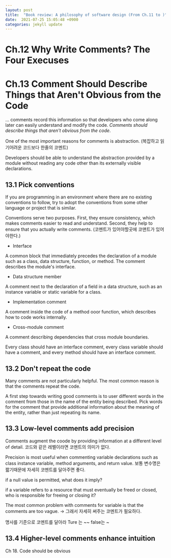 ```yaml
---
layout: post
title:  "Book review: A philosophy of software design (From Ch.11 to )"
date:  2021-07-25 15:05:48 +0900 
categories: jekyll update
---
```


# Ch.12 Why Write Comments? The Four Execuses


# Ch.13 Comment Should Describe Things that Aren't Obvious from the Code

... comments record this information so that developers who come along later can easily understand and modify the code. _Comments should describe things that aren't obvious from the code_.

One of the most important reasons for comments is abstraction. (복잡하고 읽기어려운 코드보다 한줄의 코멘트)

Developers should be able to understand the abstraction provided by a module without reading any code other than its externally visible declarations.

## 13.1 Pick conventions

If you are programming in an environment where there are no existing conventions to follow, try to adopt the conventions from some other language or project that is similar.

Conventions serve two purposes. First, they ensure consistency, which makes comments easier to read and understand. Second, they help to ensure that you actually write comments. (코멘트가 있어야할곳에 코맨트가 있어야한다.)

* Interface

A common block that immediately precedes the declaration of a module such as a class, data structure, function, or method. The comment describes the module's interface.

* Data structure member

A comment next to the declaration of a field in a data structure, such as an instance variable or static variable for a class.

* Implementation comment

A comment inside the code of a method ooor function, which describes how to code works internally.

* Cross-module comment

A comment describing dependencies that cross module boundaries.

Every class should have an interface comment, every class variable should have a comment, and every method should have an interface comment.

## 13.2 Don't repeat the code

Many comments are not particularly helpful. The most common reason is that the comments repeat the code.

A first step towards writing good comments is to user different words in the comment from those in the name of the entity being described. Pick words for the comment that provide additional information about the meaning of the entity, rather than just repeating its name.

## 13.3 Low-level comments add precision

Comments augment the coode by providing information at a different level of detail.  코드와 같은 레벨이라면 코멘트의 의미가 없다.

Precision is most useful when commenting variable declarations such as class instance variable, method arguments, and return value. 보통 변수명은 짧기때문에 자세히 코멘트를 달아주면 좋다.

if a null value is permitted, what does it imply?

if a variable refers to a resource that must eventually be freed or closed, who is responsible for freeing or closing it?

The most common problem with comments for variable is that the comments are too vague. -> 그래서 자세히 써주는 코멘트가 필요하다.

명사를 기준으로 코멘트를 달아라 Ture 는 ~~ false는 ~ 

## 13.4 Higher-level comments enhance intuition

Ch 18. Code should be obvious
